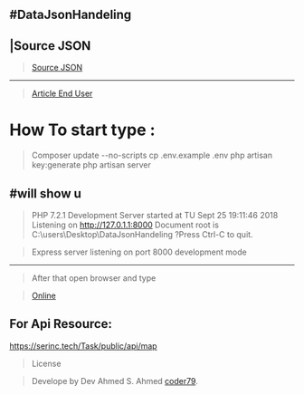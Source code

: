 
#DataJsonHandeling
---------------------------------
|Source JSON  
--------------
>[Source JSON](https://spreadsheets.google.com/feeds/list/0Ai2EnLApq68edEVRNU0xdW9QX1BqQXhHRl9sWDNfQXc/od6/public/basic?alt=json)
--------------------------------------
>[Article End User](https://spreadsheets.google.com/feeds/list/14zFud_rIym9GIqewBXV6mYh-s6hbAGBOIWs1NqAbdik/od6/public/basic)
# How To start type :
>Composer update --no-scripts
>cp .env.example .env
>php artisan key:generate
>php artisan server 

#will show u 
---------------------------------
> PHP 7.2.1 Development Server started at TU Sept 25 19:11:46 2018
>Listening on http://127.0.1.1:8000
>Document root is C:\users\Desktop\DataJsonHandeling
?Press Ctrl-C to quit.

>Express server listening on port 8000  development mode 
---------------------------------
>After that open browser and type 

>[Online](https://serinc.tech/Task/public)


For Api Resource:
---------------------------
https://serinc.tech/Task/public/api/map

>License

>Develope by Dev Ahmed S. Ahmed [coder79](http://coder79.me).
